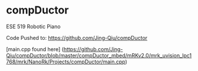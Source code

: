 compDuctor
==========

ESE 519 Robotic Piano

Code Pushed to: https://github.com/Jing-Qiu/compDuctor

[main.cpp found here]
(https://github.com/Jing-Qiu/compDuctor/blob/master/compDuctor_mbed/mRKv2.0/mrk_uvision_lpc1768/mrk/NanoRk/Projects/compDuctor/main.cpp)
